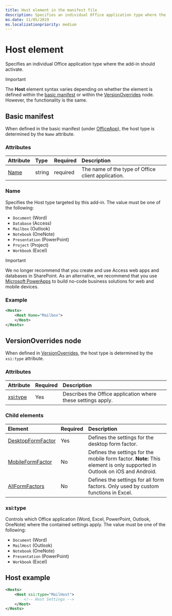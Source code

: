 ```yaml
---
title: Host element in the manifest file
description: Specifies an individual Office application type where the add-in should activate.
ms.date: 11/05/2019
ms.localizationpriority: medium
---
```


# Host element

Specifies an individual Office application type where the add-in should activate.

> [!IMPORTANT]
> The **Host** element syntax varies depending on whether the element is defined within the [basic manifest](#basic-manifest) or within the [VersionOverrides](#versionoverrides-node) node. However, the functionality is the same.  

## Basic manifest

When defined in the basic manifest (under [OfficeApp](officeapp.md)), the host type is determined by the `Name` attribute.

### Attributes

| Attribute     | Type   | Required | Description                                      |
|:--------------|:-------|:---------|:-------------------------------------------------|
| [Name](#name) | string | required | The name of the type of Office client application. |

### Name

Specifies the Host type targeted by this add-in. The value must be one of the following:

- `Document` (Word)
- `Database` (Access)
- `Mailbox` (Outlook)
- `Notebook` (OneNote)
- `Presentation` (PowerPoint)
- `Project` (Project)
- `Workbook` (Excel)

> [!IMPORTANT]
> We no longer recommend that you create and use Access web apps and databases in SharePoint. As an alternative, we recommend that you use [Microsoft PowerApps](https://powerapps.microsoft.com/) to build no-code business solutions for web and mobile devices.

### Example

```xml
<Hosts>
    <Host Name="Mailbox">
    </Host>
</Hosts>
```

## VersionOverrides node

When defined in [VersionOverrides](versionoverrides.md), the host type is determined by the `xsi:type` attribute.

### Attributes

|  Attribute  |  Required  |  Description  |
|:-----|:-----|:-----|
|  [xsi:type](#xsitype)  |  Yes  | Describes the Office application where these settings apply.|

### Child elements

|  Element |  Required  |  Description  |
|:-----|:-----|:-----|
|  [DesktopFormFactor](desktopformfactor.md)    |  Yes   |  Defines the settings for the desktop form factor. |
|  [MobileFormFactor](mobileformfactor.md)    |  No   |  Defines the settings for the mobile form factor. **Note:** This element is only supported in Outlook on iOS and Android. |
|  [AllFormFactors](allformfactors.md)    |  No   |  Defines the settings for all form factors. Only used by custom functions in Excel. |

### xsi:type

Controls which Office application (Word, Excel, PowerPoint, Outlook, OneNote) where the contained settings apply. The value must be one of the following:

- `Document` (Word)
- `MailHost` (Outlook)
- `Notebook` (OneNote)
- `Presentation` (PowerPoint)
- `Workbook` (Excel)

## Host example

```xml
<Hosts>
    <Host xsi:type="MailHost">
        <!-- Host Settings -->
    </Host>
</Hosts>
```

